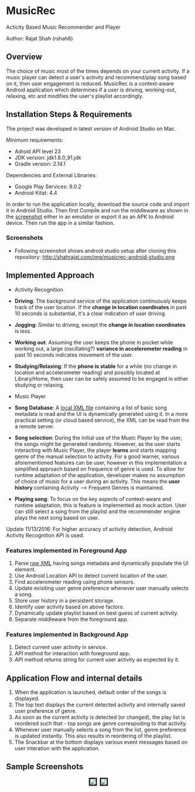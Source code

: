 # MusicRec
Acticity Based Music Recommender and Player

Author: Rajat Shah (rshah6)

## Overview
The choice of music most of the times depends on your current activity. If a music player can detect a user's activity and recommend/play song based on it, then user engagement is reduced. MusicRec is a context-aware Android application which determines if a user is driving, working-out, relaxing, etc and modifies the user's playlist accordingly.

## Installation Steps & Requirements
The project was developed in latest version of Android Studio on Mac.

Minimum requirements:
- Adroid API level 23
- JDK version: jdk1.8.0_91.jdk
- Gradle version: 2.14.1

Dependencies and External Libraries:
- Google Play Services: 9.0.2
- Android Kitat: 4.4

In order to run the application locally, download the source code and import it in Android Studio. Then first Compile and run the middleware as shown in the [screenshot](http://shahrajat.com/img/musicrec-android-studio.png) either in an emulator or export it as an APK to Android device. Then run the app in a similar fashion.


### Screenshots
- Following screenshot shows android studio setup after cloning this repository: http://shahrajat.com/img/musicrec-android-studio.png


## Implemented Approach
- Activity Recognition
 - __Driving__: The background service of the application continuously keeps track of the user location. If the **change in location coordinates** in past 10 seconds is substantial, it's a clear indication of user driving.
 - __Jogging__: Similar to driving, except the **change in location coordinates** is less.
 - __Working out__: Assuming the user keeps the phone in pocket while working out, a large (oscillating?) **variance in accelerometer reading** in past 10 seconds indicates movement of the user.
 - __Studying/Relaxing__: If the **phone is stable** for a while (no change in location and accelerometer reading) and possibly located at Library/Home, then user can be safely assumed to be engaged in either studying or relaxing.
    
- Music Player
 - __Song Database__: A [local XML file](https://raw.githubusercontent.com/shahrajat/MusicRec/master/app/src/main/res/xml/songs.xml) containing a list of basic song metadata is read and the UI is dynamically generated using it. In a more practical setting (or cloud based service), the XML can be read from the a remote server.
 - __Song selection__: During the initial use of the Music Player by the user, the songs might be generated randomly. However, as the user starts interacting with Music Player, the player **learns** and starts mapping genre of the manual selection to activity. For a good learner, various aforementioned features can be user, however in this implementation a simplified approach based on frequence of genre is used. To allow for runtime adaptation of the application, developer makes no assumption of choice of music for a user during an activity. This means the **user history** containing Activity --> Frequent Genres is maintained.
 - __Playing song__: To focus on the key aspects of context-aware and runtime adaptation, this is feature is implemented as mock action. User can still select a song from the playlist and the recommender engine plays the next song based on user.

 Update 11/13/2016: For higher accuracy of activity detection, Android Activity Recognition API is used.

### Features implemented in Foreground App
   1. Parse [raw XML](https://raw.githubusercontent.com/shahrajat/MusicRec/master/app/src/main/res/xml/songs.xml) having songs metadata and dynamically populate the UI element.
   2. Use Android Location API to detect current location of the user.
   3. Find accelerometer reading using phone sensors.
   4. Update exisiting user genre preference whenever user manually selects a song.
   5. Store user history in a persistent storage.
   6. Identify user activity based on above factors.
   7. Dynamically update playlist based on best guess of current activity.
   8. Separate middleware from the foreground app.

### Features implemented in Background App
   1. Detect current user activity in service.
   2. API method for interaction with foreground app.
   3. API method returns string for current user activity as ecpected by it.

## Application Flow and internal details
   1. When the application is launched, default order of the songs is displayed.
   2. The top text displays the current detected activity and internally saved user preference of genre.
   3. As soon as the current activity is detected (or changed), the play list is reordered such that - top songs are genre correspoding to that activity.
   4. Whenever user manually selects a song from the list, genre preference is updated instantly. This also results in reordering of the playlist.
   5. The Snackbar at the bottom displays various event messages based on user interation with the application.

## Sample Screenshots
<p align="center">
<kbd>
<img src="https://media.giphy.com/media/3o7TKLfkvWpX3PPWQ8/giphy.gif" border="3"/>
 </kbd>
<kbd>
  <img src="https://media.giphy.com/media/3o6Ztr0zyb96WVvVMA/giphy.gif" border="3"/>
 </kbd>
</p>
